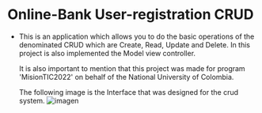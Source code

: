 # Online-Bank User-registration CRUD

- This is an application which allows you to do the basic operations of the denominated CRUD
  which are Create, Read, Update and Delete. In this project is also implemented the Model
  view controller.
  
  It is also important to mention that this project was made for program 'MisionTIC2022' on behalf
  of the National University of Colombia.
  
  The following image is the Interface that was designed for the crud system.
  ![imagen](https://user-images.githubusercontent.com/73200556/133773060-8acb3daf-ef20-415b-8524-733323dd8f53.png)

